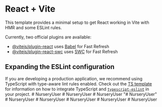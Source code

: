 # React + Vite

This template provides a minimal setup to get React working in Vite with HMR and some ESLint rules.

Currently, two official plugins are available:

- [@vitejs/plugin-react](https://github.com/vitejs/vite-plugin-react/blob/main/packages/plugin-react) uses [Babel](https://babeljs.io/) for Fast Refresh
- [@vitejs/plugin-react-swc](https://github.com/vitejs/vite-plugin-react/blob/main/packages/plugin-react-swc) uses [SWC](https://swc.rs/) for Fast Refresh

## Expanding the ESLint configuration

If you are developing a production application, we recommend using TypeScript with type-aware lint rules enabled. Check out the [TS template](https://github.com/vitejs/vite/tree/main/packages/create-vite/template-react-ts) for information on how to integrate TypeScript and [`typescript-eslint`](https://typescript-eslint.io) in your project.
#   N u r s e r y U s e r  
 #   N u r s e r y U s e r  
 #   N u r s e r y U s e r  
 "# NurseryUser" 
#   N u r s e r y U s e r  
 #   N u r s e r y U s e r  
 #   N u r s e r y U s e r  
 #   N u r s e r y U s e r  
 #   N u r s e r y U s e r  
 